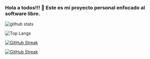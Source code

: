 ### Hola a todos!!! 👋 Este es mi proyecto personal enfocado al software libre.

![github stats](https://github-readme-stats.vercel.app/api?username=davidrgfoss&show_icons=true&theme=buefy)

![Top Langs](https://github-readme-stats.vercel.app/api/top-langs/?username=davidrgfoss&layout=compact&theme=buefy)

[![GitHub Streak](https://github-readme-streak-stats.herokuapp.com?user=davidrgfoss&theme=buefy&border_radius=2.8&date_format=j%20M%5B%20Y%5D)](https://git.io/streak-stats)

[![GitHub Streak](https://streak-stats.demolab.com/?user=davidrgfoss)](https://git.io/streak-stats)

<!--
**davidrgfoss/davidrgfoss** is a ✨ _special_ ✨ repository because its `README.md` (this file) appears on your GitHub profile.



Here are some ideas to get you started:

- 🔭 I’m currently working on ...
- 🌱 I’m currently learning ...
- 👯 I’m looking to collaborate on ...
- 🤔 I’m looking for help with ...
- 💬 Ask me about ...
- 📫 How to reach me: ...
- 😄 Pronouns: ...
- ⚡ Fun fact: ...
-->
